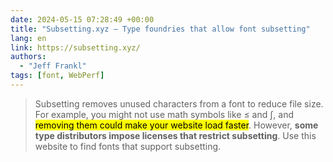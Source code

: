 ```yaml
---
date: 2024-05-15 07:28:49 +00:00
title: "Subsetting.xyz — Type foundries that allow font subsetting"
lang: en
link: https://subsetting.xyz/
authors:
  - "Jeff Frankl"
tags: [font, WebPerf]
---
```


> Subsetting removes unused characters from a font to reduce file size. For example, you might not use math symbols like ≤ and ∫, and <mark>removing them could make your website load faster</mark>. However, **some type distributors impose licenses that restrict subsetting**. Use this website to find fonts that support subsetting.
